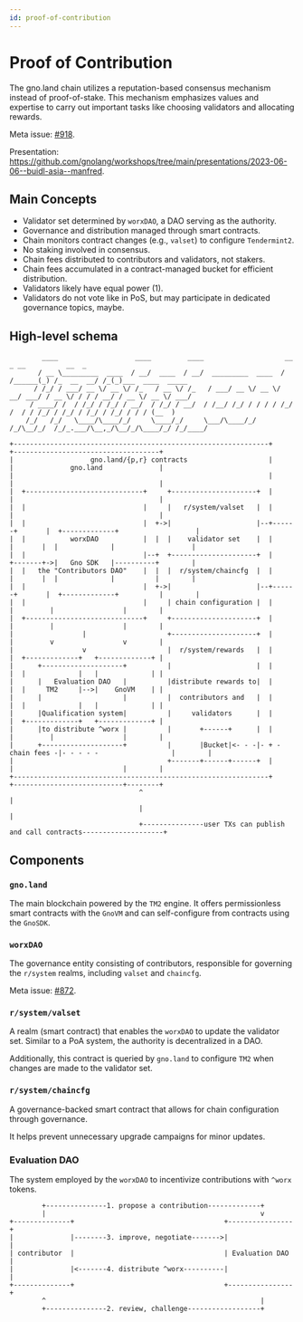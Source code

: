 ```yaml
---
id: proof-of-contribution
---
```


# Proof of Contribution

The gno.land chain utilizes a reputation-based consensus mechanism instead of proof-of-stake.
This mechanism emphasizes values and expertise to carry out important tasks like choosing validators and allocating rewards.

Meta issue: [#918](https://github.com/gnolang/gno/issues/918).

Presentation: https://github.com/gnolang/workshops/tree/main/presentations/2023-06-06--buidl-asia--manfred.

## Main Concepts

- Validator set determined by `worxDAO`, a DAO serving as the authority.
- Governance and distribution managed through smart contracts.
- Chain monitors contract changes (e.g., `valset`) to configure `Tendermint2`.
- No staking involved in consensus.
- Chain fees distributed to contributors and validators, not stakers.
- Chain fees accumulated in a contract-managed bucket for efficient distribution.
- Validators likely have equal power (1).
- Validators do not vote like in PoS, but may participate in dedicated governance topics, maybe.

## High-level schema

            ____                   ____         ____                    __       _ __          __  _
           / __ \_________  ____  / __/  ____  / __/  _________  ____  / /______(_) /_  __  __/ /_(_)___  ____  _____
          / /_/ / ___/ __ \/ __ \/ /_   / __ \/ /_   / ___/ __ \/ __ \/ __/ ___/ / __ \/ / / / __/ / __ \/ __ \/ ___/
         / ____/ /  / /_/ / /_/ / __/  / /_/ / __/  / /__/ /_/ / / / / /_/ /  / / /_/ / /_/ / /_/ / /_/ / / / (__  )
        /_/   /_/   \____/\____/_/     \____/_/     \___/\____/_/ /_/\__/_/  /_/_.___/\__,_/\__/_/\____/_/ /_/____/

    +---------------------------------------------------------------+              +------------------------------------+
    |                   gno.land/{p,r} contracts                    |              |              gno.land              |
    |                                                               |              |                                    |
    |  +-----------------------------+     +---------------------+  |              |                                    |
    |  |                             |     |   r/system/valset   |  |              |                                    |
    |  |                             |  +->|                     |--+------+       |  +-------------+                   |
    |  |           worxDAO           |  |  |    validator set    |  |      |       |  |             |                   |
    |  |                             |--+  +---------------------+  |      +-------+->|   Gno SDK   |----------+        |
    |  |   the "Contributors DAO"    |  |  |  r/system/chaincfg  |  |      |       |  |             |          |        |
    |  |                             |  +->|                     |--+------+       |  +-------------+          |        |
    |  |                             |     | chain configuration |  |              |         |                 |        |
    |  +-----------------------------+     +---------------------+  |              |         |                 |        |
    |                 |                    +---------------------+  |              |         v                 v        |
    |                 v                    |  r/system/rewards   |  |              |  +-------------+   +-------------+ |
    |      +--------------------+          |                     |  |              |  |             |   |             | |
    |      |   Evaluation DAO   |          |distribute rewards to|  |              |  |     TM2     |-->|    GnoVM    | |
    |      |                    |          |  contributors and   |  |              |  |             |   |             | |
    |      |Qualification system|          |     validators      |  |              |  +-------------+   +-------------+ |
    |      |to distribute ^worx |          |       +------+      |  |              |         |                 |        |
    |      +--------------------+          |       |Bucket|<- - -|- + -chain fees -|- - - - -                  |        |
    |                                      +-------+------+------+  |              |                           |        |
    +---------------------------------------------------------------+              +---------------------------+--------+
                                    ^                                                                          |
                                    |                                                                          |
                                    +---------------user TXs can publish and call contracts--------------------+

## Components

### `gno.land`

The main blockchain powered by the `TM2` engine. It offers permissionless smart
contracts with the `GnoVM` and can self-configure from contracts using the
`GnoSDK`.

### `worxDAO`

The governance entity consisting of contributors, responsible for governing the
`r/system` realms, including `valset` and `chaincfg`.

Meta issue: [#872](https://github.com/gnolang/gno/issues/872).

### `r/system/valset`

A realm (smart contract) that enables the `worxDAO` to update the validator set.
Similar to a PoA system, the authority is decentralized in a DAO.

Additionally, this contract is queried by `gno.land` to configure `TM2` when
changes are made to the validator set.

### `r/system/chaincfg`

A governance-backed smart contract that allows for chain configuration through
governance.

It helps prevent unnecessary upgrade campaigns for minor updates.

### Evaluation DAO

The system employed by the `worxDAO` to incentivize contributions with `^worx` tokens.

            +---------------1. propose a contribution-------------+
            |                                                     v
    +--------------+                                     +----------------+
    |              |--------3. improve, negotiate------->|                |
    | contributor  |                                     | Evaluation DAO |
    |              |<-------4. distribute ^worx----------|                |
    +--------------+                                     +----------------+
            ^                                                     |
            +---------------2. review, challenge------------------+
